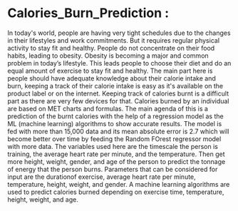 # Calories_Burn_Prediction  : 
In today's world, people are having very tight schedules due to the changes in their lifestyles and work commitments. But it requires regular physical activity to stay fit and healthy. People do not concentrate on their food habits, leading to obesity. Obesity is becoming a major and common problem in today’s lifestyle. This leads people to choose their diet and do an equal amount of exercise to stay fit and healthy. The main part here is people should have adequate knowledge about their calorie intake and burn, keeping a track of their calorie intake is easy as it's available on the product label or on the internet. Keeping track of calories burnt is a difficult part as there are very few devices for that. Calories burned by an individual are based on MET charts and formulas. The main agenda of this is a prediction of the burnt calories with the help of a regression model as the ML (machine learning) algorithms to show accurate results. The model is fed with more than 15,000 data and its mean absolute error is 2.7 which will become better over time by feeding the Random FOrest regressor model with more data. The variables used here are the timescale the person is training, the average heart rate per minute, and the temperature. Then get more height, weight, gender, and age of the person to predict the tonnage of energy that the person burns. Parameters that can be considered for input are the durationof exercise, average heart rate per minute, temperature, height, weight, and gender. A machine learning algorithms are used to predict calories burned depending on exercise time, temperature, height, weight, and age.
